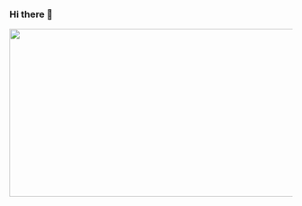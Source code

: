 ### Hi there 👋

<!--
**ekovv/ekovv** is a ✨ _special_ ✨ repository because its `README.md` (this file) appears on your GitHub profile.

Here are some ideas to get you started:

- 🔭 I’m currently working on ...
- 🌱 I’m currently learning ...
- 👯 I’m looking to collaborate on ...
- 🤔 I’m looking for help with ...
- 💬 Ask me about ...
- 📫 How to reach me: ...
- 😄 Pronouns: ...
- ⚡ Fun fact: ...
-->

<div id="header" align="center">
  <img src="https://media.giphy.com/media/M9gbBd9nbDrOTu1Mqx/giphy.gif](https://www.google.com/url?sa=i&url=https%3A%2F%2Fproudalenku.ru%2Fnapravleniya-v-programmirovanii%2F&psig=AOvVaw0MxNxPsIu2R7UNwOxUj7c4&ust=1694379564003000&source=images&cd=vfe&opi=89978449&ved=0CA4QjRxqFwoTCPjp3fO1noEDFQAAAAAdAAAAABAI)https://www.google.com/url?sa=i&url=https%3A%2F%2Fproudalenku.ru%2Fnapravleniya-v-programmirovanii%2F&psig=AOvVaw0MxNxPsIu2R7UNwOxUj7c4&ust=1694379564003000&source=images&cd=vfe&opi=89978449&ved=0CA4QjRxqFwoTCPjp3fO1noEDFQAAAAAdAAAAABAI](https://img.freepik.com/premium-vector/programmer-and-engineering-development-coding-web-development-website-design-developer-vector_199064-129.jpg)https://img.freepik.com/premium-vector/programmer-and-engineering-development-coding-web-development-website-design-developer-vector_199064-129.jpg" width="600" height="300"/>
</div>
